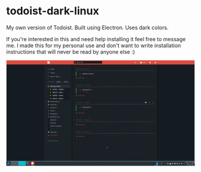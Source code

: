 # todoist-dark-linux
My own version of Todoist. Built using Electron. Uses dark colors.

If you're interested in this and need help installing it feel free to message me. I made this for my personal use and don't want to write installation instructions that will never be read by anyone else :)

![](img/screenshot.png)
